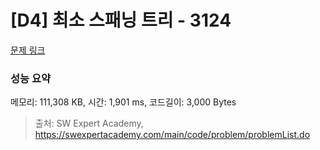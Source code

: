# [D4] 최소 스패닝 트리 - 3124 

[문제 링크](https://swexpertacademy.com/main/code/problem/problemDetail.do?contestProbId=AV_mSnmKUckDFAWb) 

### 성능 요약

메모리: 111,308 KB, 시간: 1,901 ms, 코드길이: 3,000 Bytes



> 출처: SW Expert Academy, https://swexpertacademy.com/main/code/problem/problemList.do